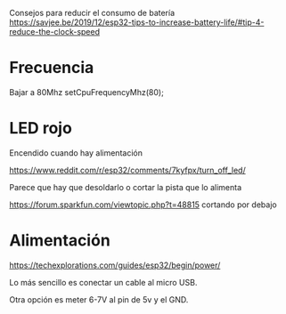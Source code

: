 Consejos para reducir el consumo de batería
https://savjee.be/2019/12/esp32-tips-to-increase-battery-life/#tip-4-reduce-the-clock-speed


# Frecuencia
Bajar a 80Mhz
setCpuFrequencyMhz(80);



# LED rojo
Encendido cuando hay alimentación

https://www.reddit.com/r/esp32/comments/7kyfpx/turn_off_led/

Parece que hay que desoldarlo o cortar la pista que lo alimenta

https://forum.sparkfun.com/viewtopic.php?t=48815
cortando por debajo


# Alimentación
https://techexplorations.com/guides/esp32/begin/power/

Lo más sencillo es conectar un cable al micro USB.

Otra opción es meter 6-7V al pin de 5v y el GND.

